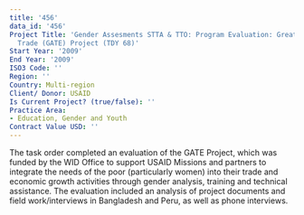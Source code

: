 ```yaml
---
title: '456'
data_id: '456'
Project Title: 'Gender Assesments STTA & TTO: Program Evaluation: Greater Access to
  Trade (GATE) Project (TDY 68)'
Start Year: '2009'
End Year: '2009'
ISO3 Code: ''
Region: ''
Country: Multi-region
Client/ Donor: USAID
Is Current Project? (true/false): ''
Practice Area:
- Education, Gender and Youth
Contract Value USD: ''
---
```


The task order completed an evaluation of the GATE Project, which was funded by the WID Office to support USAID Missions and partners to integrate the needs of the poor (particularly women) into their trade and economic growth activities through gender analysis, training and technical assistance. The evaluation included an analysis of project documents and field work/interviews in Bangladesh and Peru, as well as phone interviews.